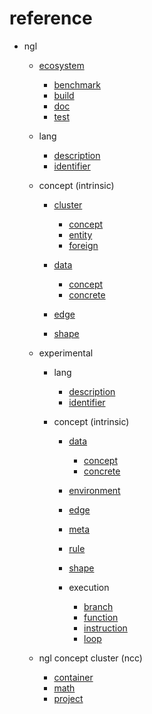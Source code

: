 # reference

- ngl
    - [ecosystem](ngl/ecosystem.md)
        - [benchmark](ngl/ecosystem/benchmark.md)
        - [build](ngl/ecosystem/build.md)
        - [doc](ngl/ecosystem/doc.md)
        - [test](ngl/ecosystem/test.md)
    
    - lang
        - [description](ngl/lang/description.md)
        - [identifier](ngl/lang/identifier.md)

    - concept (intrinsic)
        - [cluster](ngl/cluster.md)
            - [concept](ngl/cluster/cluster.md)
            - [entity](ngl/cluster/entity.md)
            - [foreign](ngl/cluster/foreign.md)
        - [data](ngl/data.md)
            - [concept](ngl/data/concept.md)
            - [concrete](ngl/data/concrete.md)

        - [edge](ngl/edge.md)
        - [shape](ngl/shape.md)

    - experimental
        - lang
            - [description](ngl/lang/description.md)
            - [identifier](ngl/lang/identifier.md)
            
        - concept (intrinsic)        
            - [data](ngl/data.md)
                - [concept](ngl/data/concept.md)
                - [concrete](ngl/data/concrete.md)
    
            - [environment](ngl/environment.md)
            - [edge](ngl/edge.md)
            - [meta](ngl/meta.md)
            - [rule](ngl/rule.md)
            - [shape](ngl/shape.md)
        
            - execution
                - [branch](ngl/execution/branch.md)
                - [function](ngl/execution/function.md)
                - [instruction](ngl/execution/instruction.md)
                - [loop](ngl/execution/loop.md)
    
    - ngl concept cluster (ncc)
        - [container](ngl/concept/container.md)
        - [math](ngl/concept/math.md)
        - [project](ngl/concept/project.md)

